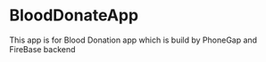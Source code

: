 # BloodDonateApp
This app is for Blood Donation app which is build by PhoneGap and FireBase backend
